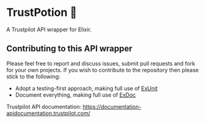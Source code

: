 # TrustPotion 💫
A Trustpilot API wrapper for Elixir.

## Contributing to this API wrapper
Please feel free to report and discuss issues, submit pull requests and fork for your own projects. If you wish to contribute to the repository then please stick to the following:
- Adopt a testing-first approach, making full use of [ExUnit](https://hexdocs.pm/ex_unit/ExUnit.html)
- Document everything, making full use of [ExDoc](https://hexdocs.pm/ex_doc/readme.html)
  
Trustpilot API documentation: https://documentation-apidocumentation.trustpilot.com/
